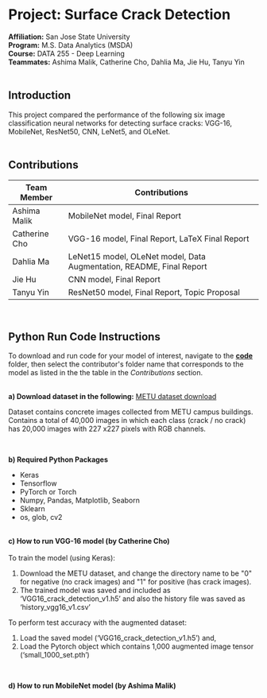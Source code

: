 # Project: Surface Crack Detection

**Affiliation:** San Jose State University <br>
**Program:** M.S. Data Analytics (MSDA) <br>
**Course:** DATA 255 - Deep Learning <br>
**Teammates:** Ashima Malik, Catherine Cho, Dahlia Ma, Jie Hu, Tanyu Yin 
<br><br>

## Introduction
This project compared the performance of the following six image classification neural networks for detecting surface cracks: VGG-16, MobileNet, ResNet50, CNN, LeNet5, and OLeNet. 
<br><br>

## Contributions
|Team Member  |Contributions                                                       |
|-------------|--------------------------------------------------------------------|
|Ashima Malik |MobileNet model, Final Report                                       |
|Catherine Cho|VGG-16 model, Final Report, LaTeX Final Report                      |
|Dahlia Ma    |LeNet15 model, OLeNet model, Data Augmentation, README, Final Report|
|Jie Hu       |CNN model, Final Report                                             |
|Tanyu Yin    |ResNet50 model, Final Report, Topic Proposal                        |
<br>

## Python Run Code Instructions 
To download and run code for your model of interest, navigate to the <u>**code**</u> folder, then select the contributor's folder name that corresponds to the model as listed in the the table in the *Contributions* section. 
<br><br>

**a) Download dataset in the following:** <a href="https://data.mendeley.com/datasets/5y9wdsg2zt/2">METU dataset download</a>
<p>
Dataset contains concrete images collected from METU campus buildings. Contains a total of 40,000 images in which each class (crack / no crack) has 20,000 images with 227 x227 pixels with RGB channels.
</p><br>

**b) Required Python Packages**
* Keras
* Tensorflow
* PyTorch or Torch
* Numpy, Pandas, Matplotlib, Seaborn
* Sklearn
* os, glob, cv2
<br><br>

**c) How to run VGG-16 model (by Catherine Cho)** 
<br><br>
To train the model (using Keras):
1. Download the METU dataset, and change the directory name to be "0" for negative (no crack images) and "1" for positive (has crack images). 
2. The trained model was saved and included as ‘VGG16_crack_detection_v1.h5’ and also the history file was saved as ‘history_vgg16_v1.csv’

To perform test accuracy with the augmented dataset:
1. Load the saved model (‘VGG16_crack_detection_v1.h5’) and, 
2. Load the Pytorch object which contains 1,000 augmented image tensor (‘small_1000_set.pth’)
<br>

**d) How to run MobileNet model (by Ashima Malik)**
<br><br>
